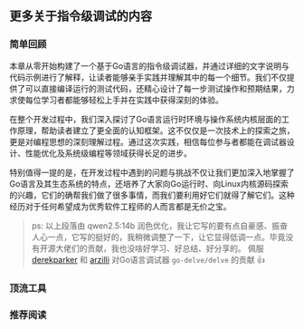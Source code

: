 ## 更多关于指令级调试的内容

### 简单回顾

本章从零开始构建了一个基于Go语言的指令级调试器，并通过详细的文字说明与代码示例进行了解释，让读者能够亲手实践并理解其中的每一个细节。我们不仅提供了可以直接编译运行的测试代码，还精心设计了每一步测试操作和预期结果，力求使每位学习者都能够轻松上手并在实践中获得深刻的体验。

在整个开发过程中，我们深入探讨了Go语言运行时环境与操作系统内核层面的工作原理，帮助读者建立了更全面的认知框架。这不仅仅是一次技术上的探索之旅，更是对编程思想的深刻理解过程。通过这次实践，相信每位参与者都能在调试器设计、性能优化及系统级编程等领域获得长足的进步。

特别值得一提的是，在开发过程中遇到的问题与挑战不仅让我们更加深入地掌握了Go语言及其生态系统的特点，还培养了大家向Go运行时、向Linux内核源码探索的兴趣，它们的确帮我们做了很多事情，而我们要利用好它们就得了解它们。这种经历对于任何希望成为优秀软件工程师的人而言都是无价之宝。

> ps: 以上段落由 qwen2.5:14b 润色优化，我让它写的要有点自豪感、振奋人心一点，它写的挺好的，我稍微调整了一下，让它显得低调一点。毕竟没有开源大佬们的贡献，我也没啥好学习、好总结、好分享的。
> 佩服 [derekparker](https://github.com/derekparker) 和 [arzilli](https://github.com/aarzilli) 对Go语言调试器 `go-delve/delve` 的贡献 👍

### 顶流工具


### 推荐阅读
